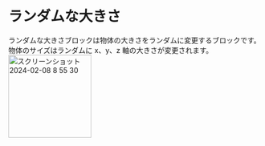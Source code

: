 # ランダムな大きさ
ランダムな大きさブロックは物体の大きさをランダムに変更するブロックです。　　
物体のサイズはランダムに x、y、z 軸の大きさが変更されます。  
<img width="165" alt="スクリーンショット 2024-02-08 8 55 30" src="https://github.com/levelenter/blockvrock_doc/assets/119035293/0e4b4339-5fe9-4b9b-b649-b14f508cef27">
